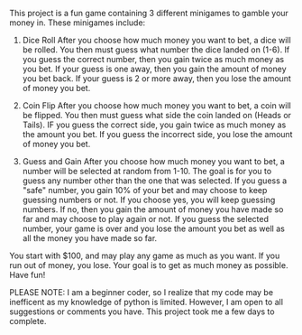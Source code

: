 This project is a fun game containing 3 different minigames to gamble your money in. These minigames include:

1. Dice Roll
    After you choose how much money you want to bet, a dice will be rolled. You then must guess what number the dice landed on (1-6). If you guess the correct number, then you gain twice as much money as you bet. If your guess is one away, then you gain the amount of money you bet back. If your guess is 2 or more away, then you lose the amount of money you bet.

2. Coin Flip
    After you choose how much money you want to bet, a coin will be flipped. You then must guess what side the coin landed on (Heads or Tails). IF you guess the correct side, you gain twice as much money as the amount you bet. If you guess the incorrect side, you lose the amount of money you bet.

3. Guess and Gain
    After you choose how much money you want to bet, a number will be selected at random from 1-10. The goal is for you to guess any number other than the one that was selected. If you guess a "safe" number, you gain 10% of your bet and may choose to keep guessing numbers or not. If you choose yes, you will keep guessing numbers. If no, then you gain the amount of money you have made so far and may choose to play again or not. If you guess the selected number, your game is over and you lose the amount you bet as well as all the money you have made so far.

You start with $100, and may play any game as much as you want. If you run out of money, you lose. Your goal is to get as much money as possible. Have fun!

PLEASE NOTE:
I am a beginner coder, so I realize that my code may be inefficent as my knowledge of python is limited. However, I am open to all suggestions or comments you have. This project took me a few days to complete.
